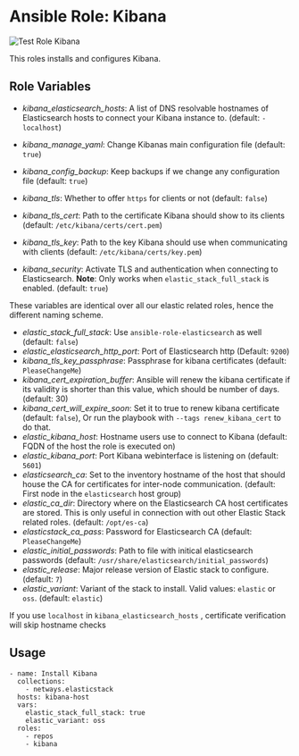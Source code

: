 Ansible Role: Kibana
=========

![Test Role Kibana](https://github.com/netways/ansible-collection-elasticstack/actions/workflows/test_role_kibana.yml/badge.svg)

This roles installs and configures Kibana.


Role Variables
--------------

* *kibana_elasticsearch_hosts*: A list of DNS resolvable hostnames of Elasticsearch hosts to connect your Kibana instance to. (default: `- localhost`)
* *kibana_manage_yaml*: Change Kibanas main configuration file (default: `true`)
* *kibana_config_backup*: Keep backups if we change any configuration file (default: `true`)
* *kibana_tls*: Whether to offer `https` for clients or not (default: `false`)
* *kibana_tls_cert*: Path to the certificate Kibana should show to its clients (default: `/etc/kibana/certs/cert.pem`)
* *kibana_tls_key*: Path to the key Kibana should use when communicating with clients (default: `/etc/kibana/certs/key.pem`)

* *kibana_security*: Activate TLS and authentication when connecting to Elasticsearch. **Note**: Only works when `elastic_stack_full_stack` is enabled. (default: `true`)

These variables are identical over all our elastic related roles, hence the different naming scheme.

* *elastic_stack_full_stack*: Use `ansible-role-elasticsearch` as well (default: `false`)
* *elastic_elasticsearch_http_port*: Port of Elasticsearch http (Default: `9200`)
* *kibana_tls_key_passphrase*: Passphrase for kibana certificates (default: `PleaseChangeMe`)
* *kibana_cert_expiration_buffer*: Ansible will renew the kibana certificate if its validity is shorter than this value, which should be number of days. (default: 30)
* *kibana_cert_will_expire_soon*: Set it to true to renew kibana certificate (default: `false`), Or run the playbook with `--tags renew_kibana_cert` to do that.
* *elastic_kibana_host*: Hostname users use to connect to Kibana (default: FQDN of the host the role is executed on)
* *elastic_kibana_port*: Port Kibana webinterface is listening on (default: `5601`)
* *elasticsearch_ca*: Set to the inventory hostname of the host that should house the CA for certificates for inter-node communication. (default: First node in the `elasticsearch` host group)
* *elastic_ca_dir*: Directory where on the Elasticsearch CA host certificates are stored. This is only useful in connection with out other Elastic Stack related roles. (default: `/opt/es-ca`)
* *elasticstack_ca_pass*: Password for Elasticsearch CA (default: `PleaseChangeMe`)
* *elastic_initial_passwords*: Path to file with initical elasticsearch passwords (default: `/usr/share/elasticsearch/initial_passwords`)
* *elastic_release*: Major release version of Elastic stack to configure. (default: `7`)
* *elastic_variant*: Variant of the stack to install. Valid values: `elastic` or `oss`. (default: `elastic`)

If you use `localhost` in `kibana_elasticsearch_hosts` , certificate verification will skip hostname checks

## Usage

```
- name: Install Kibana
  collections:
    - netways.elasticstack
  hosts: kibana-host
  vars:
    elastic_stack_full_stack: true
    elastic_variant: oss
  roles:
    - repos
    - kibana
```
